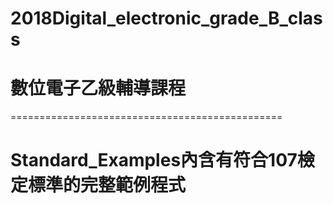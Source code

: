 # 2018Digital_electronic_grade_B_class
# 數位電子乙級輔導課程
===============================================
# Standard_Examples內含有符合107檢定標準的完整範例程式
